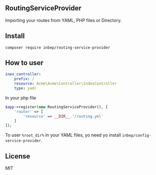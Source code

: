 RoutingServiceProvider
----------------------
Importing your routes from YAML, PHP files or Directory.

Install
-------
```
composer require inbep/routing-service-provider
```

How to user
-----------

```yaml
inex_controller:
    prefix: /
    resource: Acme\Acme\Controller\IndexController
    type: yaml
```

In your php file
```php
$app->register(new RoutingServiceProvider(), [
    'router' => [
        'resource' => __DIR__.'/routing.yml'
    ]
]);
```

To user `%root_dir%` in your YAML files, yo need yo install `inbep/config-service-provider`.

License
-------
MIT
